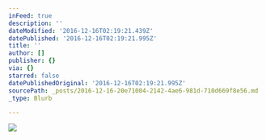 ```yaml
---
inFeed: true
description: ''
dateModified: '2016-12-16T02:19:21.439Z'
datePublished: '2016-12-16T02:19:21.995Z'
title: ''
author: []
publisher: {}
via: {}
starred: false
datePublishedOriginal: '2016-12-16T02:19:21.995Z'
sourcePath: _posts/2016-12-16-20e71004-2142-4ae6-981d-710d669f8e56.md
_type: Blurb

---
```

![](https://the-grid-user-content.s3-us-west-2.amazonaws.com/680f2146-48df-422a-9d44-bcf420c303bc.gif)